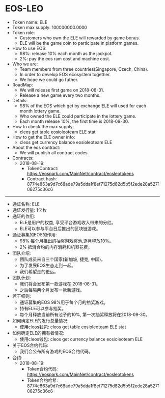 # EOS-LEO

* Token name:    ELE
* Token max supply:    100000000.0000
* Token role:
  * Customers who own the ELE will rewarded by game bonus.
  * ELE will be the game coin to participate in platform games.
* How to use EOS:
  * 98%: release 10% each month as the jackpot.
  * 2%: pay the eos ram cost and machine cost.
* Who we are:
  * Team members from three countries(Singapore, Czech, China).
  * In order to develop EOS ecosystem together.
  * We hope we could go futher.
* RoadMap:
  * We will release first game on 2018-08-31.
  * Release a new game every two months.
* Details:
  * 98% of the EOS which get by exchange ELE will used for each month lottery game.
  * Who owned the ELE could participate in the lottery game.
  * Each month release 10%, the first time is 2018-09-30.
* How to check the max supply:
  * cleos get table eosioleoteam ELE stat
* How to get the ELE owner info:
  * cleos get currency balance eosioleoteam <userAccount> ELE
* About the eos contract:
  * We will publish all contract codes.
* Contracts:
  * 2018-08-19:  
    * TokenContract:  https://eospark.com/MainNet/contract/eosleotokens
    * Contract hash:  8774e863a9d7c68ade79a5dda1f8ef71275d82d5b5f2ede28a527106275c36c6

----


* 通证名称:  ELE
* 通证发行量: 1亿枚
* 通证的作用:
  * ELE是用户的权益, 享受平台游戏收入带来的分红。
  * ELE可以参与平台日后推出的区块链游戏。
* 通证募集的EOS的作用:
  * 98% 每个月推出的抽奖游戏奖池,逐月释放10%。
  * 2% 抵消合约的内存消耗和机器花费。
* 团队介绍:
  * 团队成员来自三个国家(新加坡, 捷克, 中国)。
  * 为了发展EOS生态走到一起。
  * 我们希望走的更远。
* 团队计划:
  * 我们将会发布第一款游戏在 2018-08-31。
  * 之后每隔两个月发布一款新游戏。
* 若干细则:
  * 通证募集的EOS 98%用于每个月的抽奖游戏。
  * 持有ELE可以参与抽奖。
  * 每个月释放当前所有池子的10%, 第一次抽奖释放将在2018-09-30。
* 如何确定ELE的发行总量情况:
  * 使用cleos钱包: cleos get table eosioleoteam ELE stat
* 如何确定ELE的拥有者情况:
  * 使用cleos钱包: cleos get currency balance eosioleoteam <userAccount> ELE
* 关于EOS合约代码:
  * 我们会公布所有游戏的EOS合约代码。
* 合约:
  * 2018-08-19: 
    * Token合约代码: https://eospark.com/MainNet/contract/eosleotokens
    * Token合约哈希: 8774e863a9d7c68ade79a5dda1f8ef71275d82d5b5f2ede28a527106275c36c6
  
  
  
